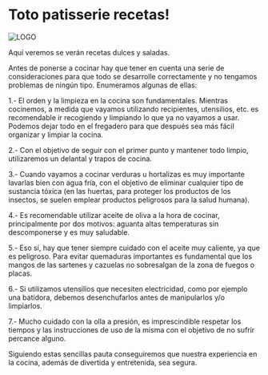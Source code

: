 # Toto patisserie recetas!
![LOGO](https://github.com/Macavallaro/totopatisserie/assets/96744738/63d78070-a3d1-41ed-b197-d278ad4acc49)



Aquí veremos se verán recetas dulces y saladas.

Antes de ponerse a cocinar hay que tener en cuenta una serie de consideraciones para que todo se desarrolle correctamente y no tengamos problemas de ningún tipo. Enumeramos algunas de ellas:

1.- El orden y la limpieza en la cocina son fundamentales. Mientras cocinemos, a medida que vayamos utilizando recipientes, utensilios, etc. es recomendable ir recogiendo y limpiando lo que ya no vayamos a usar. Podemos dejar todo en el fregadero para que después sea más fácil organizar y limpiar la cocina.

2.- Con el objetivo de seguir con el primer punto y mantener todo limpio, utilizaremos un delantal y trapos de cocina.

3.- Cuando vayamos a cocinar verduras u hortalizas es muy importante lavarlas bien con agua fría, con el objetivo de eliminar cualquier tipo de sustancia tóxica (en las huertas, para proteger los productos de los insectos, se suelen emplear productos peligrosos para la salud humana).

4.- Es recomendable utilizar aceite de oliva a la hora de cocinar, principalmente por dos motivos: aguanta altas temperaturas sin descomponerse y es muy saludable.

5.- Eso sí, hay que tener siempre cuidado con el aceite muy caliente, ya que es peligroso. Para evitar quemaduras importantes es fundamental que los mangos de las sartenes y cazuelas no sobresalgan de la zona de fuegos o placas.

6.- Si utilizamos utensilios que necesiten electricidad, como por ejemplo una batidora, debemos desenchufarlos antes de manipularlos y/o limpiarlos.

7.- Mucho cuidado con la olla a presión, es imprescindible respetar los tiempos y las instrucciones de uso de la misma con el objetivo de no sufrir percance alguno.

Siguiendo estas sencillas pauta conseguiremos que nuestra experiencia en la cocina, además de divertida y entretenida, sea segura.
